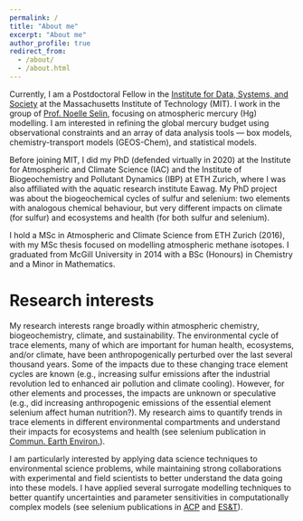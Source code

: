 ```yaml
---
permalink: /
title: "About me"
excerpt: "About me"
author_profile: true
redirect_from: 
  - /about/
  - /about.html
---
```


Currently, I am a Postdoctoral Fellow in the [Institute for Data, Systems, and Society](https://idss.mit.edu) at the Massachusetts Institute of Technology (MIT). I work in the group of [Prof. Noelle Selin](http://www.selingroup.org), focusing on atmospheric mercury (Hg) modelling. I am interested in refining the global mercury budget using observational constraints and an array of data analysis tools — box models, chemistry-transport models (GEOS-Chem), and statistical models. 

Before joining MIT, I did my PhD (defended virtually in 2020) at the Institute for Atmospheric and Climate Science (IAC) and the Institute of Biogeochemistry and Pollutant Dynamics (IBP) at ETH Zurich, where I was also affiliated with the aquatic research institute Eawag. My PhD project was about the biogeochemical cycles of sulfur and selenium: two elements with analogous chemical behaviour, but very different impacts on climate (for sulfur) and ecosystems and health (for both sulfur and selenium).

I hold a MSc in Atmospheric and Climate Science from ETH Zurich (2016), with my MSc thesis focused on modelling atmospheric methane isotopes. I graduated from McGill University in 2014 with a BSc (Honours) in Chemistry and a Minor in Mathematics.

Research interests
======
My research interests range broadly within atmospheric chemistry, biogeochemistry, climate, and sustainability. The environmental cycle of trace elements, many of which are important for human health, ecosystems, and/or climate, have been anthropogenically perturbed over the last several thousand years. Some of the impacts due to these changing trace element cycles are known (e.g., increasing sulfur emissions after the industrial revolution led to enhanced air pollution and climate cooling). However, for other elements and processes, the impacts are unknown or speculative (e.g., did increasing anthropogenic emissions of the essential element selenium affect human nutrition?). My research aims to quantify trends in trace elements in different environmental compartments and understand their impacts for ecosystems and health (see selenium publication in [Commun. Earth Environ.](https://doi.org/10.1038/s43247-021-00172-0)).

I am particularly interested by applying data science techniques to environmental science problems, while maintaining strong collaborations with experimental and field scientists to better understand the data going into these models. I have applied several surrogate modelling techniques to better quantify uncertainties and parameter sensitivities in computationally complex models (see selenium publications in [ACP](https://doi.org/10.5194/acp-20-1363-2020) and [ES&T](https://doi.org/10.1021/acs.est.0c01408)).
